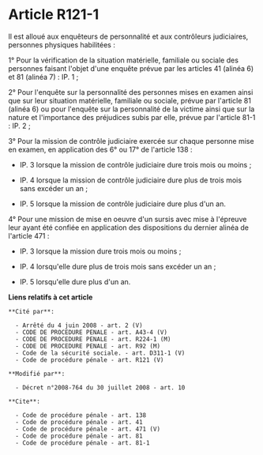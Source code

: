 # Article R121-1

Il est alloué aux enquêteurs de personnalité et aux contrôleurs judiciaires, personnes physiques habilitées : 

1° Pour la vérification de la situation matérielle, familiale ou sociale des personnes faisant l'objet d'une enquête prévue
par les articles 41 (alinéa 6) et 81 (alinéa 7) : IP. 1 ; 

2° Pour l'enquête sur la personnalité des personnes mises en examen ainsi que sur leur situation matérielle, familiale ou
sociale, prévue par l'article 81 (alinéa 6) ou pour l'enquête sur la personnalité de la victime ainsi que sur la nature et
l'importance des préjudices subis par elle, prévue par l'article 81-1 : IP. 2 ; 

3° Pour la mission de contrôle judiciaire exercée sur chaque personne mise en examen, en application des 6° ou 17° de
l'article 138 :

- IP. 3 lorsque la mission de contrôle judiciaire dure trois mois ou moins ;

- IP. 4 lorsque la mission de contrôle judiciaire dure plus de trois mois sans excéder un an ;

- IP. 5 lorsque la mission de contrôle judiciaire dure plus d'un an. 

4° Pour une mission de mise en oeuvre d'un sursis avec mise à l'épreuve leur ayant été confiée en application des
dispositions du dernier alinéa de l'article 471 :

- IP. 3 lorsque la mission dure trois mois ou moins ;

- IP. 4 lorsqu'elle dure plus de trois mois sans excéder un an ;

- IP. 5 lorsqu'elle dure plus d'un an.

**Liens relatifs à cet article**

	**Cité par**:

	  - Arrêté du 4 juin 2008 - art. 2 (V)
	  - CODE DE PROCEDURE PENALE - art. A43-4 (V)
	  - CODE DE PROCEDURE PENALE - art. R224-1 (M)
	  - CODE DE PROCEDURE PENALE - art. R92 (M)
	  - Code de la sécurité sociale. - art. D311-1 (V)
	  - Code de procédure pénale - art. R121 (V)

	**Modifié par**:

	  - Décret n°2008-764 du 30 juillet 2008 - art. 10

	**Cite**:

	  - Code de procédure pénale - art. 138
	  - Code de procédure pénale - art. 41
	  - Code de procédure pénale - art. 471 (V)
	  - Code de procédure pénale - art. 81
	  - Code de procédure pénale - art. 81-1
